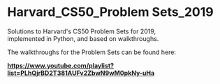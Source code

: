 # Harvard_CS50_Problem Sets_2019
Solutions to Harvard's CS50 Problem Sets for 2019,<br>
implemented in Python, and based on walkthroughs.<br>

The walkthroughs for the Problem Sets can be found here:<br>

<b><https://www.youtube.com/playlist?list=PLhQjrBD2T381AUFv2ZbwN9wM0pkNy-uHa><b>
